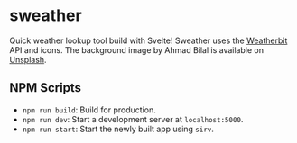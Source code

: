 # sweather

Quick weather lookup tool build with Svelte! Sweather uses the [Weatherbit](https://www.weatherbit.io/) API and icons. The background image by Ahmad Bilal is available on [Unsplash](https://unsplash.com/photos/q8JdZX1jNDc).

## NPM Scripts

- `npm run build`: Build for production.
- `npm run dev`: Start a development server at `localhost:5000`.
- `npm run start`: Start the newly built app using `sirv`.

